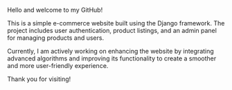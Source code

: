 Hello and welcome to my GitHub!

This is a simple e-commerce website built using the Django framework. The project includes user authentication, product listings, and an admin panel for managing products and users.

Currently, I am actively working on enhancing the website by integrating advanced algorithms and improving its functionality to create a smoother and more user-friendly experience.

Thank you for visiting!

